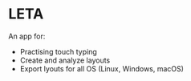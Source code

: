 # LETA
An app for:
  - Practising touch typing
  - Create and analyze layouts
  - Export lyouts for all OS (Linux, Windows, macOS)

